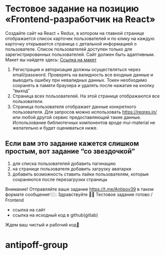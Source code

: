# Тестовое задание на позицию «Frontend-разработчик на React»

Создайте сайт на React + Redux, в котором на главной странице отображается список карточек пользователей и по клику на каждую карточку открывается страница с детальной информацией о пользователе. Список пользователей доступен только для зарегистрированных пользователей. Сайт должен быть адаптивным. Макет вы найдете здесь: [Ссылка на макет](https://www.figma.com/file/Nw9TJYCeh8Tmi9cX3KxyqO/%D0%A2%D0%B5%D1%81%D1%82%D0%BE%D0%B2%D0%BE%D0%B5.-%D0%A4%D1%80%D0%BE%D0%BD%D1%82%D0%B5%D0%BD%D0%B4?node-id=0%3A1 "https://www.figma.com/file/Nw9TJYCeh8Tmi9cX3KxyqO/%D0%A2%D0%B5%D1%81%D1%82%D0%BE%D0%B2%D0%BE%D0%B5.-%D0%A4%D1%80%D0%BE%D0%BD%D1%82%D0%B5%D0%BD%D0%B4?node-id=0%3A1")

1. Регистрация и авторизация должны осуществляться через email/password. Проверять на валидность все входные данные и выводить ошибку при невалидных данных. Токен необходимо сохранять в памяти браузера и удалять после нажатия на кнопку “выход”
2. Страница всех пользователей. На этой странице отображаются все пользователи.
3. Страница пользователя отображает данные конкретного пользователя. Для запросов можно использовать https://reqres.in/ или любой другой сервис предоставляющий такие данные. Использование библиотечных компонентов вроде mui-material не желательно и будет оцениваться ниже.

## Если вам это задание кажется слишком простым, вот задание “со звездочкой”

1. для списка пользователей добавить пагинацию
2. на странице пользователя добавить загрузку аватарки
3. добавить возможность ставить лайки пользователям, которые сохраняются после перезагрузки страницы

Внимание! Отправляйте ваше задание https://t.me/Antipov39
в таком формате сообщения👇🏼:
Здравствуйте 👋🏻
Тестовое задание готово / Frontend

- ссылка на сайт
- ссылка на исходный код в github(gitlab)

Ждем ваш чистый и рабочий код🤗
# antipoff-group
